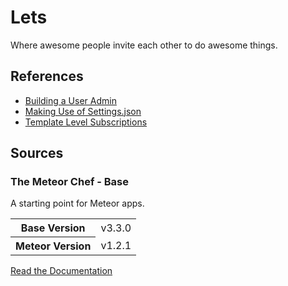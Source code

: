 # Lets

Where awesome people invite each other to do awesome things.

## References

- [Building a User Admin](https://themeteorchef.com/recipes/building-a-user-admin/)
- [Making Use of Settings.json](https://themeteorchef.com/snippets/making-use-of-settings-json/)
- [Template Level Subscriptions](https://www.discovermeteor.com/blog/template-level-subscriptions/)

## Sources

### The Meteor Chef - Base
A starting point for Meteor apps.

<table>
  <tbody>
    <tr>
      <th>Base Version</th>
      <td>v3.3.0</td>
    </tr>
    <tr>
      <th>Meteor Version</th>
      <td>v1.2.1</td>
    </tr>
  </tbody>
</table>

[Read the Documentation](http://themeteorchef.com/base)
